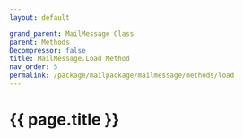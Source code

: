 ```yaml
---
layout: default

grand_parent: MailMessage Class
parent: Methods
Decompressor: false
title: MailMessage.Load Method
nav_order: 5
permalink: /package/mailpackage/mailmessage/methods/load
---
```

# {{ page.title }}